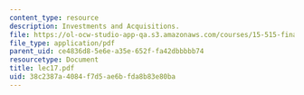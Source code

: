 ```yaml
---
content_type: resource
description: Investments and Acquisitions.
file: https://ol-ocw-studio-app-qa.s3.amazonaws.com/courses/15-515-financial-accounting-fall-2003/38c2387a4084f7d5ae6bfda8b83e80ba_lec17.pdf
file_type: application/pdf
parent_uid: ce4836d8-5e6e-a35e-652f-fa42dbbbbb74
resourcetype: Document
title: lec17.pdf
uid: 38c2387a-4084-f7d5-ae6b-fda8b83e80ba
---
```

